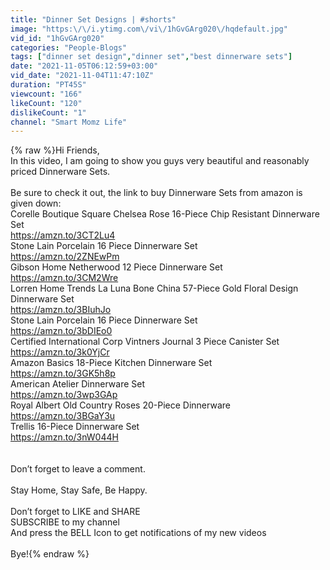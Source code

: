 ```yaml
---
title: "Dinner Set Designs | #shorts"
image: "https:\/\/i.ytimg.com\/vi\/1hGvGArg020\/hqdefault.jpg"
vid_id: "1hGvGArg020"
categories: "People-Blogs"
tags: ["dinner set design","dinner set","best dinnerware sets"]
date: "2021-11-05T06:12:59+03:00"
vid_date: "2021-11-04T11:47:10Z"
duration: "PT45S"
viewcount: "166"
likeCount: "120"
dislikeCount: "1"
channel: "Smart Momz Life"
---
```

{% raw %}Hi Friends, <br />In this video, I am going to show you guys very beautiful and reasonably priced Dinnerware Sets. <br /><br />Be sure to check it out, the link to buy Dinnerware Sets from amazon is given down:<br />Corelle Boutique Square Chelsea Rose 16-Piece Chip Resistant Dinnerware Set<br /><a rel="nofollow" target="blank" href="https://amzn.to/3CT2Lu4">https://amzn.to/3CT2Lu4</a><br />Stone Lain Porcelain 16 Piece Dinnerware Set<br /><a rel="nofollow" target="blank" href="https://amzn.to/2ZNEwPm">https://amzn.to/2ZNEwPm</a><br />Gibson Home Netherwood 12 Piece Dinnerware Set<br /><a rel="nofollow" target="blank" href="https://amzn.to/3CM2Wre">https://amzn.to/3CM2Wre</a><br />Lorren Home Trends La Luna Bone China 57-Piece Gold Floral Design Dinnerware Set<br /><a rel="nofollow" target="blank" href="https://amzn.to/3BIuhJo">https://amzn.to/3BIuhJo</a><br />Stone Lain Porcelain 16 Piece Dinnerware Set<br /><a rel="nofollow" target="blank" href="https://amzn.to/3bDIEo0">https://amzn.to/3bDIEo0</a><br />Certified International Corp Vintners Journal 3 Piece Canister Set<br /><a rel="nofollow" target="blank" href="https://amzn.to/3k0YjCr">https://amzn.to/3k0YjCr</a><br />Amazon Basics 18-Piece Kitchen Dinnerware Set<br /><a rel="nofollow" target="blank" href="https://amzn.to/3GK5h8p">https://amzn.to/3GK5h8p</a><br />American Atelier Dinnerware Set<br /><a rel="nofollow" target="blank" href="https://amzn.to/3wp3GAp">https://amzn.to/3wp3GAp</a><br />Royal Albert Old Country Roses 20-Piece Dinnerware<br /><a rel="nofollow" target="blank" href="https://amzn.to/3BGaY3u">https://amzn.to/3BGaY3u</a><br />Trellis 16-Piece Dinnerware Set<br /><a rel="nofollow" target="blank" href="https://amzn.to/3nW044H">https://amzn.to/3nW044H</a><br /><br /><br />Don’t forget to leave a comment.<br /><br />Stay Home, Stay Safe, Be Happy.<br /><br />Don’t forget to LIKE and SHARE<br />SUBSCRIBE to my channel<br />And press the BELL Icon to get notifications of my new videos<br /><br />Bye!{% endraw %}
